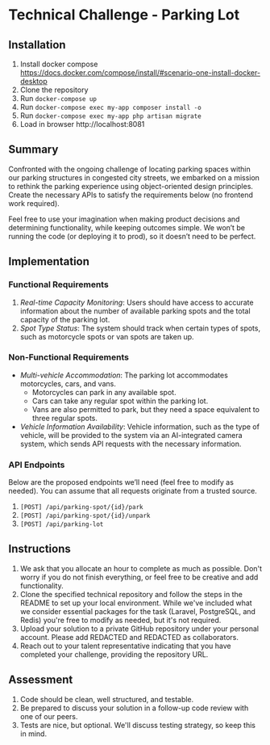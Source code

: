 # Technical Challenge - Parking Lot

## Installation

1. Install docker compose https://docs.docker.com/compose/install/#scenario-one-install-docker-desktop
2. Clone the repository
2. Run `docker-compose up`
4. Run `docker-compose exec my-app composer install -o`
3. Run `docker-compose exec my-app php artisan migrate`
4. Load in browser http://localhost:8081

## Summary

Confronted with the ongoing challenge of locating parking spaces within our parking structures in congested city
streets, we embarked on a mission to rethink the parking experience using object-oriented design principles. Create the
necessary APIs to satisfy the requirements below (no frontend work required).

Feel free to use your imagination when making product decisions and determining functionality, while keeping outcomes
simple. We won’t be running the code (or deploying it to prod), so it doesn’t need to be perfect.

## Implementation

### Functional Requirements

1. *Real-time Capacity Monitoring*: Users should have access to accurate information about the number of available
   parking spots and the total capacity of the parking lot.
2. *Spot Type Status*: The system should track when certain types of spots, such as motorcycle spots or van spots are
   taken up.

### Non-Functional Requirements

* *Multi-vehicle Accommodation*: The parking lot accommodates motorcycles, cars, and vans.
    * Motorcycles can park in any available spot.
    * Cars can take any regular spot within the parking lot.
    * Vans are also permitted to park, but they need a space equivalent to three regular spots.
* *Vehicle Information Availability*: Vehicle information, such as the type of vehicle, will be provided to the system
  via an AI-integrated camera system, which sends API requests with the necessary information.

### API Endpoints

Below are the proposed endpoints we’ll need (feel free to modify as needed). You can assume that all requests originate
from a trusted source.

1. `[POST] /api/parking-spot/{id}/park`
2. `[POST] /api/parking-spot/{id}/unpark`
3. `[POST] /api/parking-lot`

## Instructions

1. We ask that you allocate an hour to complete as much as possible. Don't worry if you do not finish everything, or
   feel free to be creative and add functionality.
2. Clone the specified technical repository and follow the steps in the README to set up your local environment. While
   we've included what we consider essential packages for the task (Laravel, PostgreSQL, and Redis) you're free to
   modify as needed, but it's not required.
3. Upload your solution to a private GitHub repository under your personal account. Please add REDACTED and REDACTED as
   collaborators.
4. Reach out to your talent representative indicating that you have completed your challenge, providing the repository
   URL.

## Assessment

1. Code should be clean, well structured, and testable.
2. Be prepared to discuss your solution in a follow-up code review with one of our peers.
3. Tests are nice, but optional. We'll discuss testing strategy, so keep this in mind.
